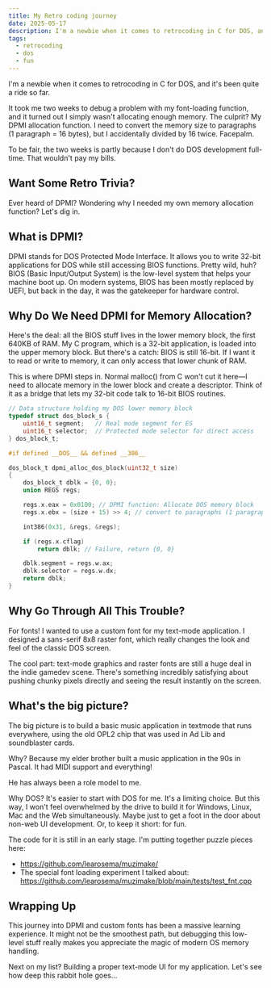 ```yaml
---
title: My Retro coding journey
date: 2025-05-17
description: I'm a newbie when it comes to retrocoding in C for DOS, and it's been quite a ride so far.
tags:
  - retrocoding
  - dos
  - fun
---
```

I'm a newbie when it comes to retrocoding in C for DOS, and it's been quite a ride so far.

It took me two weeks to debug a problem with my font-loading function, and it turned out I simply wasn't allocating enough memory. The culprit? My DPMI allocation function. I need to convert the memory size to paragraphs (1 paragraph = 16 bytes), but I accidentally divided by 16 twice. Facepalm.

To be fair, the two weeks is partly because I don't do DOS development full-time. That wouldn't pay my bills.

## Want Some Retro Trivia?

Ever heard of DPMI? Wondering why I needed my own memory allocation function? Let's dig in.

## What is DPMI?

DPMI stands for DOS Protected Mode Interface. It allows you to write 32-bit applications for DOS while still accessing BIOS functions. Pretty wild, huh? BIOS (Basic Input/Output System) is the low-level system that helps your machine boot up. On modern systems, BIOS has been mostly replaced by UEFI, but back in the day, it was the gatekeeper for hardware control.

## Why Do We Need DPMI for Memory Allocation?

Here's the deal: all the BIOS stuff lives in the lower memory block, the first 640KB of RAM. My C program, which is a 32-bit application, is loaded into the upper memory block. But there's a catch: BIOS is still 16-bit. If I want it to read or write to memory, it can only access that lower chunk of RAM.

This is where DPMI steps in. Normal malloc() from C won't cut it here—I need to allocate memory in the lower block and create a descriptor. Think of it as a bridge that lets my 32-bit code talk to 16-bit BIOS routines.

```c
// Data structure holding my DOS lower memory block
typedef struct dos_block_s {
    uint16_t segment;   // Real mode segment for ES
    uint16_t selector;  // Protected mode selector for direct access
} dos_block_t;

#if defined __DOS__ && defined __386__

dos_block_t dpmi_alloc_dos_block(uint32_t size)
{
    dos_block_t dblk = {0, 0};
    union REGS regs;

    regs.x.eax = 0x0100; // DPMI function: Allocate DOS memory block
    regs.x.ebx = (size + 15) >> 4; // convert to paragraphs (1 paragraph = 16 bytes)

    int386(0x31, &regs, &regs);

    if (regs.x.cflag)
        return dblk; // Failure, return {0, 0}

    dblk.segment = regs.w.ax;
    dblk.selector = regs.w.dx;
    return dblk;
}
```

## Why Go Through All This Trouble?

For fonts! I wanted to use a custom font for my text-mode application. I designed a sans-serif 8x8 raster font, which really changes the look and feel of the classic DOS screen.

The cool part: text-mode graphics and raster fonts are still a huge deal in the indie gamedev scene. There's something incredibly satisfying about pushing chunky pixels directly and seeing the result instantly on the screen.

## What's the big picture?

The big picture is to build a basic music application in textmode that runs everywhere, using the old OPL2 chip that was used in Ad Lib and soundblaster
cards.

Why? Because my elder brother built a music application in the 90s
in Pascal. It had MIDI support and everything!

He has always been a role model to me.

Why DOS? It's easier to start with DOS for me. It's a limiting choice. But this way, I won't feel overwhelmed by the drive to build it for Windows, Linux, Mac and the Web simultaneously. Maybe just to get a foot in the door about non-web UI development. Or, to keep it short: for fun.

The code for it is still in an early stage. I'm putting together puzzle pieces here:

- <https://github.com/learosema/muzimake/>
- The special font loading experiment I talked about: <https://github.com/learosema/muzimake/blob/main/tests/test_fnt.cpp>

## Wrapping Up

This journey into DPMI and custom fonts has been a massive learning experience. It might not be the smoothest path, but debugging this low-level stuff really makes you appreciate the magic of modern OS memory handling.

Next on my list? Building a proper text-mode UI for my application. Let's see how deep this rabbit hole goes...
